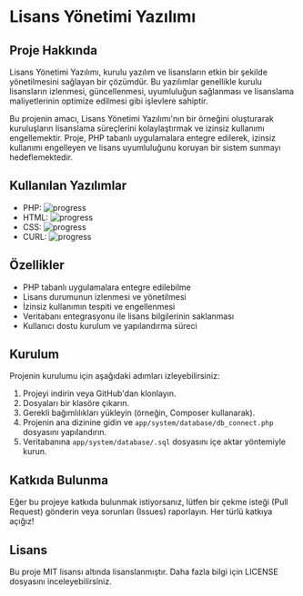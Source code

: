 # Lisans Yönetimi Yazılımı

## Proje Hakkında

Lisans Yönetimi Yazılımı, kurulu yazılım ve lisansların etkin bir şekilde yönetilmesini sağlayan bir çözümdür. Bu yazılımlar genellikle kurulu lisansların izlenmesi, güncellenmesi, uyumluluğun sağlanması ve lisanslama maliyetlerinin optimize edilmesi gibi işlevlere sahiptir.

Bu projenin amacı, Lisans Yönetimi Yazılımı'nın bir örneğini oluşturarak kuruluşların lisanslama süreçlerini kolaylaştırmak ve izinsiz kullanımı engellemektir. Proje, PHP tabanlı uygulamalara entegre edilerek, izinsiz kullanımı engelleyen ve lisans uyumluluğunu koruyan bir sistem sunmayı hedeflemektedir.

## Kullanılan Yazılımlar

- PHP:      ![progress](https://progress-bar.dev/85)
- HTML:     ![progress](https://progress-bar.dev/85)
- CSS:      ![progress](https://progress-bar.dev/65)
- CURL:     ![progress](https://progress-bar.dev/55)

## Özellikler

- PHP tabanlı uygulamalara entegre edilebilme
- Lisans durumunun izlenmesi ve yönetilmesi
- İzinsiz kullanımın tespiti ve engellenmesi
- Veritabanı entegrasyonu ile lisans bilgilerinin saklanması
- Kullanıcı dostu kurulum ve yapılandırma süreci

## Kurulum

Projenin kurulumu için aşağıdaki adımları izleyebilirsiniz:

1. Projeyi indirin veya GitHub'dan klonlayın.
2. Dosyaları bir klasöre çıkarın.
3. Gerekli bağımlılıkları yükleyin (örneğin, Composer kullanarak).
4. Projenin ana dizinine gidin ve `app/system/database/db_connect.php` dosyasını yapılandırın.
5. Veritabanına `app/system/database/.sql` dosyasını içe aktar yöntemiyle kurun.

## Katkıda Bulunma

Eğer bu projeye katkıda bulunmak istiyorsanız, lütfen bir çekme isteği (Pull Request) gönderin veya sorunları (Issues) raporlayın. Her türlü katkıya açığız!

## Lisans

Bu proje MIT lisansı altında lisanslanmıştır. Daha fazla bilgi için LICENSE dosyasını inceleyebilirsiniz.

